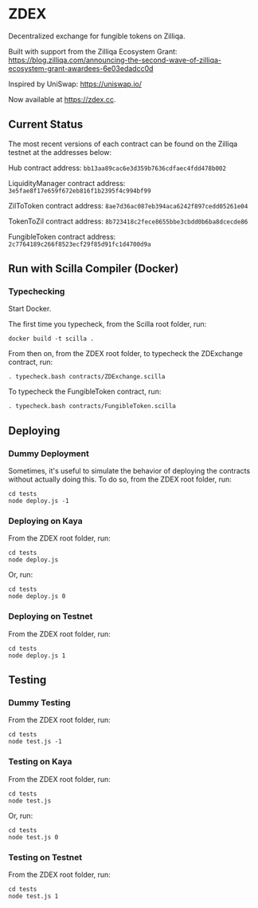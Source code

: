 # ZDEX
Decentralized exchange for fungible tokens on Zilliqa.

Built with support from the Zilliqa Ecosystem Grant: https://blog.zilliqa.com/announcing-the-second-wave-of-zilliqa-ecosystem-grant-awardees-6e03edadcc0d

Inspired by UniSwap: https://uniswap.io/

Now available at https://zdex.cc.

## Current Status

The most recent versions of each contract can be found on the Zilliqa testnet at the addresses below:

Hub contract address:
`bb13aa89cac6e3d359b7636cdfaec4fdd478b002`

LiquidityManager contract address:
`3e5fae8f17e659f672eb816f1b2395f4c994bf99`

ZilToToken contract address:
`8ae7d36ac087eb394aca6242f897cedd05261e04`

TokenToZil contract address:
`8b723418c2fece8655bbe3cbdd0b6ba8dcecde86`

FungibleToken contract address:
`2c7764189c266f8523ecf29f85d91fc1d4700d9a`


## Run with Scilla Compiler (Docker)

### Typechecking

Start Docker.

The first time you typecheck, from the Scilla root folder, run:
```
docker build -t scilla .
```

From then on, from the ZDEX root folder, to typecheck the ZDExchange contract, run:
```
. typecheck.bash contracts/ZDExchange.scilla
```

To typecheck the FungibleToken contract, run:
```
. typecheck.bash contracts/FungibleToken.scilla
```

## Deploying

### Dummy Deployment

Sometimes, it's useful to simulate the behavior of deploying the contracts without actually doing this. To do so, from the ZDEX root folder, run:
```
cd tests
node deploy.js -1
```

### Deploying on Kaya

From the ZDEX root folder, run:
```
cd tests
node deploy.js
```

Or, run:
```
cd tests
node deploy.js 0
```

### Deploying on Testnet

From the ZDEX root folder, run:
```
cd tests
node deploy.js 1
```

## Testing

### Dummy Testing

From the ZDEX root folder, run:
```
cd tests
node test.js -1
```

### Testing on Kaya

From the ZDEX root folder, run:
```
cd tests
node test.js
```

Or, run:
```
cd tests
node test.js 0
```

### Testing on Testnet

From the ZDEX root folder, run:
```
cd tests
node test.js 1
```
